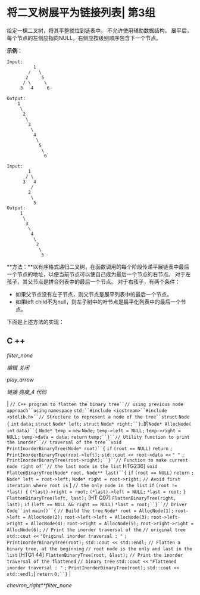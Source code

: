 # 将二叉树展平为链接列表| 第3组

给定一棵二叉树，将其平整就位到链表中。 不允许使用辅助数据结构。 展平后，每个节点的左侧应指向NULL，右侧应按级别顺序包含下一个节点。

**示例：**

```
Input: 
          1
        /   \
       2     5
      / \     \
     3   4     6

Output:
    1
     \
      2
       \
        3
         \
          4
           \
            5
             \
              6

Input:
        1
       / \
      3   4
         /
        2
         \
          5
Output:
     1
      \
       3
        \
         4
          \
           2
            \ 
             5

```

**方法：**以有序格式递归二叉树，在函数调用的每个阶段传递平展链表中最后一个节点的地址，以便当前节点可以使自己成为最后一个节点的右节点。
对于左孩子，其父节点是拼合列表中的最后一个节点。
对于右孩子，有两个条件：

*   如果父节点没有左子节点，则父节点是展平列表中的最后一个节点。
*   如果left child不为null，则左子树中的叶节点是扁平化列表中的最后一个节点。

下面是上述方法的实现：

## C ++

*filter_none*

*编辑*
*关闭*

*play_arrow*

*链接*
*亮度_4*
*代码*

| `// C++ program to flatten the binary tree``// using previous node approach``using` `namespace` `std;``#include <iostream>``#include <stdlib.h>``// Structure to represent a node of the tree``struct` `Node {` `int` `data;` `struct` `Node* left;` `struct` `Node* right;``};`的`Node* AllocNode(` `int` `data)``{` `Node* temp =` `new` `Node;` `temp->left = NULL;` `temp->right = NULL;` `temp->data = data;` `return` `temp;``}``// Utility function to print the inorder``// traversal of the tree``void` `PrintInorderBinaryTree(Node* root)``{` `if` `(root == NULL)` `return` `;` `PrintInorderBinaryTree(root->left);` `std::cout << root->data <<` `" "` `;` `PrintInorderBinaryTree(root->right);``}``// Function to make current node right of``// the last node in the list` HTG236] `void` `FlattenBinaryTree(Node* root, Node** last)``{` `if` `(root == NULL)` `return` `;` `Node* left = root->left;` `Node* right = root->right;` `// Avoid first iteration where root is` ] `// the only node in the list` `if` `(root != *last) {` `(*last)->right = root;` `(*last)->left = NULL;` `*last = root;` `}` `FlattenBinaryTree(left, last);`​​ [HT G97] `FlattenBinaryTree(right, last);` `if` `(left == NULL && right == NULL)` `*last = root;``}``// Driver Code``int` `main()``{` `// Build the tree` `Node* root = AllocNode(1);` `root->left = AllocNode(2);` `root->left->left = AllocNode(3);` `root->left->right = AllocNode(4);` `root->right = AllocNode(5);` `root->right->right = AllocNode(6);` `// Print the inorder traversal of the` `// original tree` `std::cout <<` `"Original inorder traversal : "` `;` `PrintInorderBinaryTree(root);` `std::cout << std::endl;` `// Flatten a binary tree, at the beginning` `// root node is the only and last in the list` [HTG1 44] `FlattenBinaryTree(root, &last);` `// Print the inorder traversal of the flattened` `// binary tree` `std::cout <<` `"Flattened inorder traversal : "` `;` `PrintInorderBinaryTree(root);` `std::cout << std::endl;`] `return` `0;``}` |

*chevron_right**filter_none*